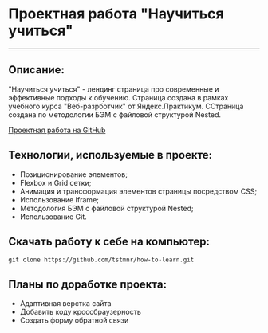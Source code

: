 # Проектная работа "Научиться учиться"
------

## Описание: 

"Научиться учиться" - лендинг страница про современные и эффективные подходы к обучению. Страница создана в рамках учебного курса "Веб-разрботчик" от Яндекс.Практикум. ССтраница создана по методологии БЭМ с файловой структурой Nested. 

[Проектная работа на GitHub](https://github.com/tstmnr/how-to-learn) 

## Технологии, используемые в проекте: 

* Позиционирование элементов;
* Flexbox и Grid сетки;
* Анимация и трансформация элементов страницы посредством CSS;
* Использование Iframe;
* Методология БЭМ с файловой структурой Nested;
* Использование Git.

## Скачать работу к себе на компьютер: 

```
git clone https://github.com/tstmnr/how-to-learn.git    
``` 

## Планы по доработке проекта: 

* Адаптивная верстка сайта 
* Добавить коду кроссбраузерность
* Создать форму обратной связи
